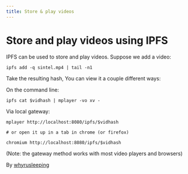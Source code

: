 ```yaml
---
title: Store & play videos
---
```


# Store and play videos using IPFS

IPFS can be used to store and play videos. Suppose we add a video:

```
ipfs add -q sintel.mp4 | tail -n1
```

Take the resulting hash, You can view it a couple different ways:

On the command line:

```
ipfs cat $vidhash | mplayer -vo xv -
```

Via local gateway:

```
mplayer http://localhost:8080/ipfs/$vidhash

# or open it up in a tab in chrome (or firefox)

chromium http://localhost:8080/ipfs/$vidhash
```

(Note: the gateway method works with most video players and browsers)

By [whyrusleeping](http://github.com/whyrusleeping)
